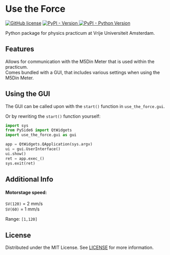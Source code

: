 ﻿# Use the Force
[![GitHub license](https://img.shields.io/github/license/NatuurkundePracticumAmsterdam/Use-the-Force
)](LICENSE)
[![PyPI - Version](https://img.shields.io/pypi/v/use_the_force)
](https://pypi.org/project/use_the_force/)
[![PyPI - Python Version](https://img.shields.io/pypi/pyversions/use_the_force)](https://pypi.org/project/use_the_force/)


Python package for physics practicum at Vrije Universiteit Amsterdam.

## Features
Allows for communication with the M5Din Meter that is used within the practicum.\
Comes bundled with a GUI, that includes various settings when using the M5Din Meter.

## Using the GUI
The GUI can be called upon with the `start()` function in `use_the_force.gui`. 

Or by rewriting the `start()` function yourself:
```py
import sys
from PySide6 import QtWidgets
import use_the_force.gui as gui

app = QtWidgets.QApplication(sys.argv)
ui = gui.UserInterface()
ui.show()
ret = app.exec_()
sys.exit(ret)
```

## Additional Info
#### Motorstage speed:
`SV(120)` = 2 mm/s\
`SV(60)` = 1 mm/s

Range: `[1,120]`

## License
Distributed under the MIT License. See [LICENSE](LICENSE) for more information.

